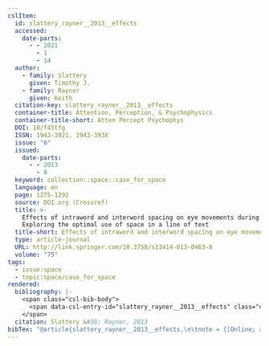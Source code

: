 ```yaml
---
cslItem:
  id: slattery_rayner__2013__effects
  accessed:
    date-parts:
      - - 2021
        - 1
        - 14
  author:
    - family: Slattery
      given: Timothy J.
    - family: Rayner
      given: Keith
  citation-key: slattery_rayner__2013__effects
  container-title: Attention, Perception, & Psychophysics
  container-title-short: Atten Percept Psychophys
  DOI: 10/f45tfg
  ISSN: 1943-3921, 1943-393X
  issue: "6"
  issued:
    date-parts:
      - - 2013
        - 8
  keyword: collection::space::case_for_space
  language: en
  page: 1275-1292
  source: DOI.org (Crossref)
  title: >-
    Effects of intraword and interword spacing on eye movements during reading:
    Exploring the optimal use of space in a line of text
  title-short: Effects of intraword and interword spacing on eye movements during reading
  type: article-journal
  URL: http://link.springer.com/10.3758/s13414-013-0463-8
  volume: "75"
tags:
  - issue:space
  - topic:space/case_for_space
rendered:
  bibliography: |-
    <span class="csl-bib-body">
      <span data-csl-entry-id="slattery_rayner__2013__effects" class="csl-entry">Slattery, T. J., &#38; Rayner, K. 2013. Effects of intraword and interword spacing on eye movements during reading: Exploring the optimal use of space in a line of text. <i>Attention, Perception, &#38; Psychophysics</i>, <i>75</i>(6), 1275–1292. <a href='https://doi.org/10/f45tfg'>https://doi.org/10/f45tfg</a></span>
    </span>
  citation: Slattery &#38; Rayner, 2013
bibTex: "@article{slattery_rayner__2013__effects,\n\tnote = {[Online; accessed 2021-01-14]},\n\tauthor = {Slattery, Timothy J. and Rayner, Keith},\n\tjournal = {Attention, Perception, & Psychophysics},\n\tnumber = {6},\n\tyear = {2013},\n\tmonth = {8},\n\tpages = {1275--1292},\n\ttitle = {Effects of intraword and interword spacing on eye movements during reading: Exploring the optimal use of space in a line of text},\n\thowpublished = {http://link.springer.com/10.3758/s13414-013-0463-8},\n\tvolume = {75},\n}\n\n"
---
```

